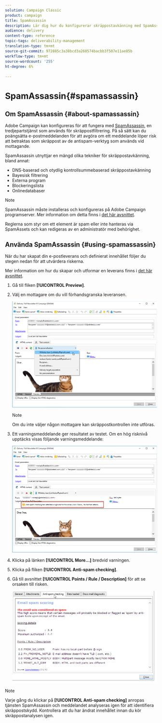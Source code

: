 ```yaml
---
solution: Campaign Classic
product: campaign
title: SpamAssassin
description: Lär dig hur du konfigurerar skräppostavkänning med SpamAssassin
audience: delivery
content-type: reference
topic-tags: deliverability-management
translation-type: tm+mt
source-git-commit: 972885c3a38bcd3a260574bacbb3f507e11ae05b
workflow-type: tm+mt
source-wordcount: '255'
ht-degree: 6%

---
```



# SpamAssassin{#spamassassin}

## Om SpamAssassin {#about-spamassassin}

Adobe Campaign kan konfigureras för att fungera med [SpamAssassin](https://spamassassin.apache.org), en tredjepartstjänst som används för skräppostfiltrering. På så sätt kan du poängsätta e-postmeddelanden för att avgöra om ett meddelande löper risk att betraktas som skräppost av de antispam-verktyg som används vid mottagande.

SpamAssassin utnyttjar en mängd olika tekniker för skräppostavkänning, bland annat:

* DNS-baserad och otydlig kontrollsummebaserad skräppostavkänning
* Bayesisk filtrering
* Externa program
* Blockeringslista
* Onlinedatabaser

>[!NOTE]
>
>SpamAssassin måste installeras och konfigureras på Adobe Campaign programserver. Mer information om detta finns i [det här avsnittet](../../installation/using/configuring-spamassassin.md).
>
>Reglerna som styr om ett element är spam eller inte hanteras via SpamAssets och kan redigeras av en administratör med behörighet.

## Använda SpamAssassin {#using-spamassassin}

När du har skapat din e-postleverans och definierat innehållet följer du stegen nedan för att utvärdera riskerna.

Mer information om hur du skapar och utformar en leverans finns i [det här avsnittet](../../delivery/using/about-email-channel.md).

1. Gå till fliken **[!UICONTROL Preview]**.
1. Välj en mottagare om du vill förhandsgranska leveransen.

   ![](assets/s_tn_del_preview_spamassassin_recipient.png)

   >[!NOTE]
   >
   >Om du inte väljer någon mottagare kan skräppostkontrollen inte utföras.

1. Ett varningsmeddelande ger resultatet av testet. Om en hög risknivå upptäcks visas följande varningsmeddelande:

   ![](assets/s_tn_del_preview_spamassassin_ko.png)

1. Klicka på länken **[!UICONTROL More...]** bredvid varningen.
1. Klicka på fliken **[!UICONTROL Anti-spam checking]**.  
1. Gå till avsnittet **[!UICONTROL Points / Rule / Description]** för att se orsaken till risken.

   ![](assets/s_tn_del_msg_spamassassin_ko.png)

>[!NOTE]
>
>Varje gång du klickar på **[!UICONTROL Anti-spam checking]** anropas tjänsten SpamAssassin och meddelandet analyseras igen för att identifiera skräppostskydd. Kontrollera att du har ändrat innehållet innan du kör skräppostanalysen igen.
